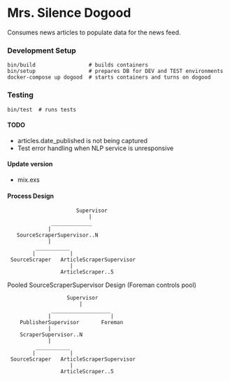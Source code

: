 # Mrs. Silence Dogood
Consumes news articles to populate data for the news feed.

### Development Setup
    bin/build                 # builds containers
    bin/setup                 # prepares DB for DEV and TEST environments
    docker-compose up dogood  # starts containers and turns on dogood

### Testing
    bin/test  # runs tests

#### TODO
* articles.date_published is not being captured
* Test error handling when NLP service is unresponsive

#### Update version
* mix.exs

#### Process Design
                          Supervisor
                              |
                  _____________
                 |             
       SourceScraperSupervisor..N
                 |
             ___________
            |           |
     SourceScraper   ArticleScraperSupervisor
                        |
                     ArticleScraper..5


Pooled SourceScraperSupervisor Design (Foreman controls pool)

                       Supervisor
                           |
                  ___________________
                 |                   |
        PublisherSupervisor       Foreman
                 |          
        ScraperSupervisor..N
                 |
             ___________
            |           |
     SourceScraper   ArticleScraperSupervisor
                        |
                     ArticleScraper..5
